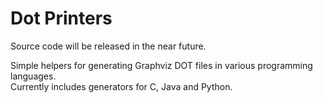Dot Printers
============

Source code will be released in the near future.   
  
Simple helpers for generating Graphviz DOT files in various programming languages.  
Currently includes generators for C, Java and Python.
